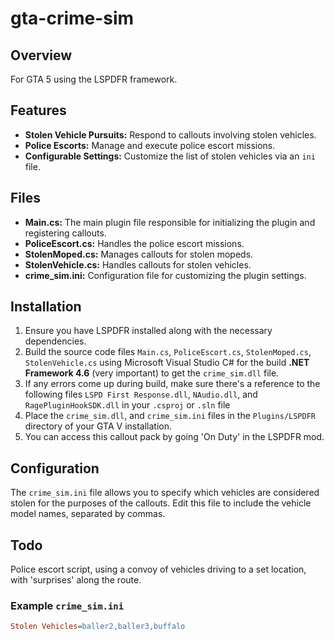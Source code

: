 # gta-crime-sim

## Overview
For GTA 5 using the LSPDFR framework.

## Features
- **Stolen Vehicle Pursuits:** Respond to callouts involving stolen vehicles.
- **Police Escorts:** Manage and execute police escort missions.
- **Configurable Settings:** Customize the list of stolen vehicles via an `ini` file.

## Files
- **Main.cs:** The main plugin file responsible for initializing the plugin and registering callouts.
- **PoliceEscort.cs:** Handles the police escort missions.
- **StolenMoped.cs:** Manages callouts for stolen mopeds.
- **StolenVehicle.cs:** Handles callouts for stolen vehicles.
- **crime_sim.ini:** Configuration file for customizing the plugin settings.

## Installation
1. Ensure you have LSPDFR installed along with the necessary dependencies.
3. Build the source code files `Main.cs`, `PoliceEscort.cs`, `StolenMoped.cs`, `StolenVehicle.cs` using Microsoft Visual Studio C# for the build **.NET Framework 4.6** (very important) to get the `crime_sim.dll` file.
4. If any errors come up during build, make sure there's a reference to the following files `LSPD First Response.dll`, `NAudio.dll`, and `RagePluginHookSDK.dll` in your `.csproj` or `.sln` file
5. Place the `crime_sim.dll`, and `crime_sim.ini` files in the `Plugins/LSPDFR` directory of your GTA V installation.
6. You can access this callout pack by going 'On Duty' in the LSPDFR mod.

## Configuration
The `crime_sim.ini` file allows you to specify which vehicles are considered stolen for the purposes of the callouts. Edit this file to include the vehicle model names, separated by commas.

## Todo
Police escort script, using a convoy of vehicles driving to a set location, with 'surprises' along the route.

### Example `crime_sim.ini`
```ini
Stolen Vehicles=baller2,baller3,buffalo

